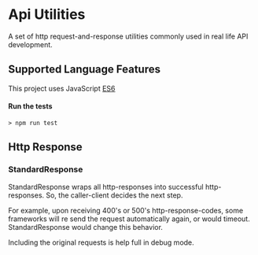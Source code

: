 # Api Utilities
A set of http request-and-response utilities commonly used in real life API development.
## Supported Language Features
This project uses JavaScript [ES6](https://github.com/lukehoban/es6features)

#### Run the tests
```
> npm run test 
```


## Http Response

### StandardResponse
StandardResponse wraps all http-responses into successful http-responses. 
So, the caller-client decides the next step.

For example, upon receiving 400's or 500's http-response-codes, some frameworks will re send the request automatically again, 
or would timeout. StandardResponse would change this behavior.    

Including the original requests is help full in debug mode.
